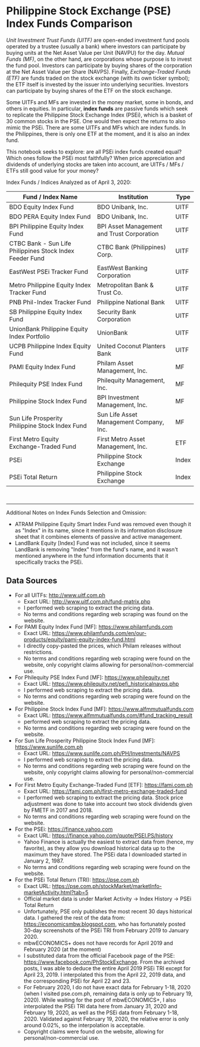 # Philippine Stock Exchange (PSE) Index Funds Comparison

_Unit Investment Trust Funds (UITF)_ are open-ended investment fund pools operated by a trustee (usually a bank) where investors can participate by buying units at the Net Asset Value per Unit (NAVPU) for the day. _Mutual Funds (MF)_, on the other hand, are corporations whose purpose is to invest the fund pool. Investors can participate by buying shares of the corporation at the Net Asset Value per Share (NAVPS). Finally, _Exchange-Traded Funds (ETF)_ are funds traded on the stock exchange (with its own ticker symbol); the ETF itself is invested by the issuer into underlying securities. Investors can participate by buying shares of the ETF on the stock exchange. 

Some UITFs and MFs are invested in the money market, some in bonds, and others in equities. In particular, __index funds__ are passive funds which seek to replicate the Philippine Stock Exchange Index (PSEi), which is a basket of 30 common stocks in the PSE. One would then expect the returns to also mimic the PSEi. There are some UITFs and MFs which are index funds. In the Philippines, there is only one ETF at the moment, and it is also an index fund. 

This notebook seeks to explore: are all PSEi index funds created equal? Which ones follow the PSEi most faithfully? When price appreciation and dividends of underlying stocks are taken into account, are UITFs / MFs / ETFs still good value for your money?

Index Funds / Indices Analyzed as of April 3, 2020:

| Fund / Index Name | Institution | Type |
| --- | --- | --- |
| BDO Equity Index Fund | BDO Unibank, Inc. | UITF |
| BDO PERA Equity Index Fund | BDO Unibank, Inc. | UITF |
| BPI Philippine Equity Index Fund | BPI Asset Management and Trust Corporation | UITF |
| CTBC Bank - Sun Life Philippines Stock Index Feeder Fund | CTBC Bank (Philippines) Corp. | UITF |
| EastWest PSEi Tracker Fund | EastWest Banking Corporation | UITF |
| Metro Philippine Equity Index Tracker Fund | Metropolitan Bank & Trust Co. | UITF |
| PNB Phil-Index Tracker Fund | Philippine National Bank | UITF |
| SB Philippine Equity Index Fund | Security Bank Corporation | UITF |
| UnionBank Philippine Equity Index Portfolio | UnionBank | UITF |
| UCPB Philippine Index Equity Fund | United Coconut Planters Bank | UITF |
| PAMI Equity Index Fund | Philam Asset Management, Inc. | MF |
| Philequity PSE Index Fund | Philequity Management, Inc. | MF |
| Philippine Stock Index Fund | BPI Investment Management, Inc. | MF |
| Sun Life Prosperity Philippine Stock Index Fund | Sun Life Asset Management Company, Inc. | MF |
| First Metro Equity Exchange-Traded Fund | First Metro Asset Management, Inc. | ETF |
| PSEi | Philippine Stock Exchange | Index |
| PSEi Total Return | Philippine Stock Exchange | Index |

<br />

---
Additional Notes on Index Funds Selection and Omission:
- ATRAM Philippine Equity Smart Index Fund was removed even though it as "Index" in its name, since it mentions in its information disclosure sheet that it combines elements of passive and active management.   
- LandBank Equity [Index] Fund was not included, since it seems LandBank is removing "Index" from the fund's name, and it wasn't mentioned anywhere in the fund information documents that it specifically tracks the PSEi.



## Data Sources

- For all UITFs: http://www.uitf.com.ph
  - Exact URL: http://www.uitf.com.ph/fund-matrix.php
  - I performed web scraping to extract the pricing data. 
  - No terms and conditions regarding web scraping was found on the website. 
- For PAMI Equity Index Fund [MF]: https://www.philamfunds.com
  - Exact URL: https://www.philamfunds.com/en/our-products/equity/pami-equity-index-fund.html
  - I directly copy-pasted the prices, which Philam releases without restrictions. 
  - No terms and conditions regarding web scraping were found on the website, only copyright claims allowing for personal/non-commercial use. 
- For Philequity PSE Index Fund [MF]: https://www.philequity.net
  - Exact URL: https://www.philequity.net/pefi_historicalnavps.php
  - I performed web scraping to extract the pricing data. 
  - No terms and conditions regarding web scraping were found on the website. 
- For Philippine Stock Index Fund [MF]: https://www.alfmmutualfunds.com
  - Exact URL: https://www.alfmmutualfunds.com/#fund_tracking_result
  - performed web scraping to extract the pricing data. 
  - No terms and conditions regarding web scraping were found on the website. 
- For Sun Life Prosperity Philippine Stock Index Fund [MF]: https://www.sunlife.com.ph
  - Exact URL: https://www.sunlife.com.ph/PH/Investments/NAVPS
  - I performed web scraping to extract the pricing data. 
  - No terms and conditions regarding web scraping were found on the website, only copyright claims allowing for personal/non-commercial use. 
- For First Metro Equity Exchange-Traded Fund [ETF]: https://fami.com.ph
  - Exact URL: https://fami.com.ph/first-metro-exchange-traded-fund
  - I performed web scraping to extract the pricing data. Stock price adjustment was done to take into account two stock dividends given by FMETF in 2017 and 2018. 
  - No terms and conditions regarding web scraping were found on the website. 
- For the PSEi: https://finance.yahoo.com
  - Exact URL: https://finance.yahoo.com/quote/PSEI.PS/history
  - Yahoo Finance is actually the easiest to extract data from (hence, my favorite), as they allow you download historical data up to the maximum they have stored. The PSEi data I downloaded started in January 2, 1987. 
  - No terms and conditions regarding web scraping were found on the website. 
- For the PSEi Total Return (TRI): https://pse.com.ph
  - Exact URL: https://pse.com.ph/stockMarket/marketInfo-marketActivity.html?tab=5
  - Official market data is under Market Activity -> Index History -> PSEi Total Return
  - Unfortunately, PSE only publishes the most recent 30 days historical data. I gathered the rest of the data from: https://economicsmbw.blogspot.com, who has fortunately posted 30-day screenshots of the PSEi TRI from February 2019 to January 2020. 
  - mbwECONOMICS+ does not have records for April 2019 and February 2020 (at the moment)
  - I substituted data from the official Facebook page of the PSE: https://www.facebook.com/PhStockExchange. From the archived posts, I was able to deduce the entire April 2019 PSEi TRI except for April 23, 2019. I interpolated this from the April 22, 2019 data, and the corresponding PSEi for April 22 and 23. 
  - For February 2020, I do not have exact data for February 1-18, 2020 (when I visited pse.com.ph, remaining data is only up to February 19, 2020). While waiting for the post of mbwECONOMICS+, I also interpolated the PSEi TRI data here from January 31, 2020 and February 19, 2020, as well as the PSEi data from February 1-18, 2020. Validated against February 19, 2020, the relative error is only around 0.02%, so the interpolation is acceptable. 
  - Copyright claims were found on the website, allowing for personal/non-commercial use. 
